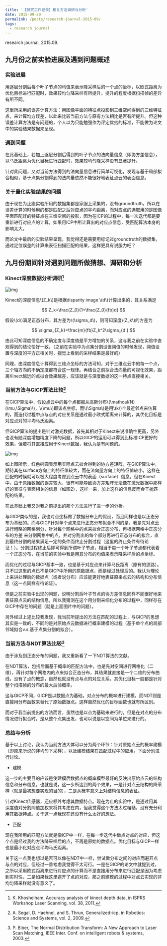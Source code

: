 ```yaml
---
title: '【研究工作记录】相关方法调研与分析'
date: 2015-09-29
permalink: /posts/research-journal-2015-09/
tags:
  - research journal
---
```


research journal, 2015.09. 

## 九月份之前实验进展及遇到问题概述

### 实验进展

用逐层分割后每个叶子节点的均值来表示降采样后的一个点的坐标，以欧式距离为优化目标进行匹配时，效果较均匀降采样有所提升。提升的程度根据扫描帧的差异有所不同。

这里所采用的误差计算方法：用图像平面的特征点投影到三维空间得到的三维特征点，来计算均方误差，以此来比较当前方法与原有方法相比是否有所提升。但这种误差计算方法是有问题的，个人以为只能勉强作为评定优劣的标准，不能做为论文中的实验结果数据来呈现。

### 遇到问题
在此基础上，若加上逐层分割后得到的叶子节点的法向量信息（即协方差信息），以马氏距离为优化目标进行匹配时，效果较均匀降采样没有显著提升。

针对此问题，又对当前方法得到的法向量信息进行简单可视化，发现与基于局部拟合相似，基于点集分割得到的法向量依然不能很好地表征点云的表面信息。

### 关于量化实验结果的问题

由于现在为止跑实验所用的数据集都是家服上采集的，没有groundtruth，所以在误差计算的时候用的都是匹配之后对应点的平均距离，而对应点的选取用的是图像平面匹配好的特征点在三维空间的投影，因为在ICP的过程中，每一次迭代都是要重新进行对应点的计算，如果用ICP中所计算出的对应点信息，受匹配算法本身的影响太大。

而论文中最后的实验结果呈现，我觉得还是需要用标记过groundtruth的数据集，通过定位误差的计算来表征扫描匹配的结果，这样更具有说服力吧？

## 九月份期间针对遇到问题所做猜想、调研和分析

### Kinect深度数据分析调研[^1]

[^1]: K. Khoshelham, Accuracy analysis of kinect depth data, in ISPRS Workshop Laser Scanning, vol. 38, 2011.

![img](https://sunqinxuan.github.io/images/posts-research-journal-2015-09-img11.png)

Kinect的深度信息\\(Z_k\\)是根据disparity image \\(d\\)计算出来的，其关系满足

$$
Z_k=\frac{Z_0}{1+\frac{Z_0}{fb}d}
$$

假设\\(d\\)满足正态分布，其方差为\\(\sigma_d\\)，则可知深度\\(Z_k\\)的方差为

$$
\sigma_{Z_k}=\frac{m}{fb}Z_k^2\sigma_{d'}
$$

由此可知深度信息的不确定度与深度值是平方增加的关系，这与我之前在实验中直观得到的结论恰好一致。（之前在实验中为点集分割设置阈值的时候发现，阈值设置与深度的平方正相关时，视觉上看到的采样结果是最好的）

同理，由深度信息计算得到三维点坐标的方法可知，对于三维点云中的每一个点，三个轴方向的不确定度都符合这一规律。再结合之前拟合法向量的可视化效果，距离Kinect越远的点拟合效果越差，应该就是与深度数据的这一特点直接相关。

### 当前方法与GICP算法比较[^2]

[^2]: A. Segal, D. Haehnel, and S. Thrun, Generalized-icp, in Robotics: Science and Systems, vol. 2, 2009.

在GICP算法中，假设点云中的每个点都服从高斯分布\\(\mathcal{N}(\mu,\Sigma)\\)，\\(\mu\\)即该点坐标，而\\(\Sigma\\)是用\\(k\\)个最近邻点来估算的，而迭代过程中点与点的对应关系是通过最小欧式距离来计算的，其优化目标是对应点对的平均马氏距离。

但GICP算法的提出是针对激光数据，首先其相对于Kinect来说准确性更高，另外也没有随深度增加精度下降的问题，所以GICP的运用可以得到比标准ICP更好的效果，但若将其直接应用于Kinect数据，我认为是有问题的。

![img](https://sunqinxuan.github.io/images/posts-research-journal-2015-09-img12.jpg)

如上图所示，红色椭圆表示用实际点云拟合得到的协方差矩阵，在GICP算法中，期待其在surface方向上的特征值较大，而在法向量方向上的特征值较小，这样在匹配的时候就可以极大程度考虑到点云中的表面（surface）信息。但在Kinect中，由于原始数据的误差较大，很有可能导致协方差矩阵无法像在激光数据中那样好的表征与表面相关的信息（如图2），这样一来，加上这样的信息反而会干扰匹配的结果。

在此基础上我又对我之前提出的那个方法进行了进一步的分析。

与GICP类似的是，我也对点坐标做了数据分布上的假设，而且同样也是以正态分布为基础的。而与GICP针对单个点来进行正态分布拟合不同的是，我是先对点云进行粗略的网格划分，针对每个网格中的点来拟合正态分布，再根据网格中正态分布的方差 来分割网格中的点，并对分割出的每个部分再进行正态分布的拟合，直到最终分割的结果满足一定的条件而终止分割过程（这里的终止条件有待论证！）。分割过程终止后即可得到所谓叶子节点，相当于每一个叶子节点都代表着一个正态分布，在当前的实验中我是用其分布的均值来表示降采样后的点坐标。

而优化的过程与GICP基本一致，也是基于对应点来计算马氏距离（原有的思路）。只不过这里的点已不是GICP中所用的原数据点，而是经过处理后的。我认为理论上来讲处理后的数据点（或者说分布）应该能更好地表征原来点云的结构和分布信息（这一点同样有待论证）。

但是之前实验中出现的问题，说明分割后叶子节点的协方差信息同样不能很好地来表征原点云的结构信息，所以我猜测在这个用分割来细化分布的过程中，同样存在GICP中存在的问题（就是上面图片中的问题）。

另外经过上述比较我发现，我当前所提出的方法在匹配的过程上，与GICP的思想其实是一致的，不同的是对原始点云数据进行概率建模的过程（基于单个点的局部邻域拟合v.s.基于点集分割的拟合）。

### 当前方法与NDT算法比较[^3]

[^3]: P. Biber, The Normal Distribution Transform: A New Approach to Laser Scan Matching, IEEE Inter. Conf. on intelligent robots & systems, 2003.

由于涉及到正态分布的问题，我又重新看了一下NDT算法的文献。

在NDT算法，包括后面基于概率的匹配方法中，也是先对空间进行网格化（二维），再针对每个网格内的点来拟合正态分布，其结果就直接是一个二维的分布曲线，没有了点的概念，自然也就没有点与点的对应关系。其优化目标一般都是针对整个扫描帧的分布的最大后验概率。

这与GICP不同，GICP是以数据点为基础，对点分布的概率进行建模，而NDT则是直接用分布函数来替代了原始数据点。这样自然优化的目标函数也就有所区别。

而对于我当前提出的方法而言，虽然也是以点为基础来进行的，但是在对点的分布情况进行拟合时，是从整个点集出发，也可以说是以空间为单位来进行的。

### 总结与分析

基于以上讨论，我认为当前方法大体可以分为两个环节：针对原始点云的概率建模（即原来所说的非均匀下采样），以及建模结果在匹配过程中的应用。下面分别进行讨论。

- 建模

这一步的主要目的应该是使建模后数据点的概率模型最好的反映出原始点云的结构信息和分布信息。也就是说，这一步所达到的两个效果，一是针对点云结构的降采样（就是最初想要实现的目的），二是从概率意义上对结构信息的表征。

针对Kinect传感器，还应额外考虑其数据特点。现在为止的实验中，是通过用其深度值对分割阈值加权来将其考虑在内，但我觉得这个方法太过粗糙，没有充分利用其数据特点。关于这一点我现在还没有什么太好的想法。

- 匹配

现在我所用的匹配方法就是像ICP中一样，在每一步迭代中做点对点的对应，但这个点是经过我的方法降采样后的点，不再是原始的数据点。优化目标与GICP一样也是最小化对应点平均马氏距离。

关于这一点我也想过是否可以像在NDT中一样，尝试做分布之间的对应而避开点与点的对应，但经过一番考虑我觉得不太可行。一是在GICP的论文中就提到过，之所以采用欧式距离来进行对应点的计算而不是直接用分布来进行匹配是因为考虑到实时性，二是如果我这里避开了点的对应，那之前建模的过程中对点云实现的非均匀降采样就没有意义了。















